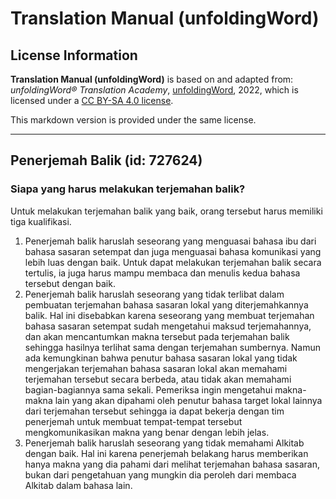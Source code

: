 # Translation Manual (unfoldingWord)

## License Information

**Translation Manual (unfoldingWord)** is based on and adapted from: _unfoldingWord® Translation Academy_, [unfoldingWord](https://unfoldingword.org/utw), 2022, which is licensed under a [CC BY-SA 4.0 license](https://creativecommons.org/licenses/by-sa/4.0/legalcode.en).

This markdown version is provided under the same license.



--------------------------------

## Penerjemah Balik (id: 727624)

### Siapa yang harus melakukan terjemahan balik?

Untuk melakukan terjemahan balik yang baik, orang tersebut harus memiliki tiga kualifikasi.

1. Penerjemah balik haruslah seseorang yang menguasai bahasa ibu dari bahasa sasaran setempat dan juga menguasai bahasa komunikasi yang lebih luas dengan baik. Untuk dapat melakukan terjemahan balik secara tertulis, ia juga harus mampu membaca dan menulis kedua bahasa tersebut dengan baik.
2. Penerjemah balik haruslah seseorang yang tidak terlibat dalam pembuatan terjemahan bahasa sasaran lokal yang diterjemahkannya balik. Hal ini disebabkan karena seseorang yang membuat terjemahan bahasa sasaran setempat sudah mengetahui maksud terjemahannya, dan akan mencantumkan makna tersebut pada terjemahan balik sehingga hasilnya terlihat sama dengan terjemahan sumbernya. Namun ada kemungkinan bahwa penutur bahasa sasaran lokal yang tidak mengerjakan terjemahan bahasa sasaran lokal akan memahami terjemahan tersebut secara berbeda, atau tidak akan memahami bagian\-bagiannya sama sekali. Pemeriksa ingin mengetahui makna\-makna lain yang akan dipahami oleh penutur bahasa target lokal lainnya dari terjemahan tersebut sehingga ia dapat bekerja dengan tim penerjemah untuk membuat tempat\-tempat tersebut mengkomunikasikan makna yang benar dengan lebih jelas.
3. Penerjemah balik haruslah seseorang yang tidak memahami Alkitab dengan baik. Hal ini karena penerjemah belakang harus memberikan hanya makna yang dia pahami dari melihat terjemahan bahasa sasaran, bukan dari pengetahuan yang mungkin dia peroleh dari membaca Alkitab dalam bahasa lain.



